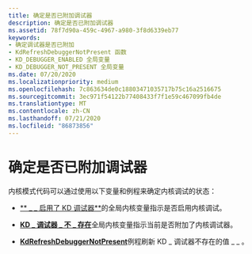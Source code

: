 ```yaml
---
title: 确定是否已附加调试器
description: 确定是否已附加调试器
ms.assetid: 78f7d90a-459c-4967-a980-3f8d6339eb77
keywords:
- 确定调试器是否已附加
- KdRefreshDebuggerNotPresent 函数
- KD_DEBUGGER_ENABLED 全局变量
- KD_DEBUGGER_NOT_PRESENT 全局变量
ms.date: 07/20/2020
ms.localizationpriority: medium
ms.openlocfilehash: 7c863634de0c18803471035717b75c16a2516675
ms.sourcegitcommit: 3ec971f54122b77408433f7f1e59c467099fb4de
ms.translationtype: MT
ms.contentlocale: zh-CN
ms.lasthandoff: 07/21/2020
ms.locfileid: "86873856"
---
```

# <a name="determining-if-a-debugger-is-attached"></a>确定是否已附加调试器

内核模式代码可以通过使用以下变量和例程来确定内核调试的状态：

- [** \_ \_ 启用了 KD 调试器**](https://docs.microsoft.com/previous-versions/ff548118(v=vs.85))的全局内核变量指示是否启用内核调试。

- [**KD \_ 调试器 \_ 不 \_ 存在**](https://docs.microsoft.com/previous-versions/ff548125(v=vs.85))全局内核变量指示当前是否附加了内核调试器。

- [**KdRefreshDebuggerNotPresent**](https://docs.microsoft.com/windows-hardware/drivers/ddi/wdm/nf-wdm-kdrefreshdebuggernotpresent)例程刷新 KD \_ 调试器不存在的值 \_ \_ 。

